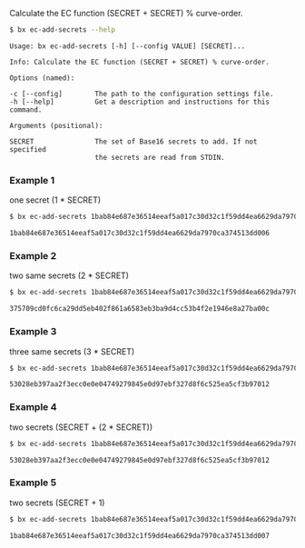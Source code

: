 Calculate the EC function (SECRET + SECRET) % curve-order. 
```sh
$ bx ec-add-secrets --help
```
```
Usage: bx ec-add-secrets [-h] [--config VALUE] [SECRET]...               

Info: Calculate the EC function (SECRET + SECRET) % curve-order.         

Options (named):

-c [--config]        The path to the configuration settings file.        
-h [--help]          Get a description and instructions for this command.

Arguments (positional):

SECRET               The set of Base16 secrets to add. If not specified  
                     the secrets are read from STDIN.
```
### Example 1
one secret (1 * SECRET)
```sh
$ bx ec-add-secrets 1bab84e687e36514eeaf5a017c30d32c1f59dd4ea6629da7970ca374513dd006
```
```
1bab84e687e36514eeaf5a017c30d32c1f59dd4ea6629da7970ca374513dd006
```
### Example 2
two same secrets (2 * SECRET)
```sh
$ bx ec-add-secrets 1bab84e687e36514eeaf5a017c30d32c1f59dd4ea6629da7970ca374513dd006 1bab84e687e36514eeaf5a017c30d32c1f59dd4ea6629da7970ca374513dd006
```
```
375709cd0fc6ca29dd5eb402f861a6583eb3ba9d4cc53b4f2e1946e8a27ba00c
```
### Example 3
three same secrets (3 * SECRET)
```sh
$ bx ec-add-secrets 1bab84e687e36514eeaf5a017c30d32c1f59dd4ea6629da7970ca374513dd006 1bab84e687e36514eeaf5a017c30d32c1f59dd4ea6629da7970ca374513dd006 1bab84e687e36514eeaf5a017c30d32c1f59dd4ea6629da7970ca374513dd006
```
```
53028eb397aa2f3ecc0e0e04749279845e0d97ebf327d8f6c525ea5cf3b97012
```
### Example 4
two secrets (SECRET + (2 * SECRET))
```sh
$ bx ec-add-secrets 1bab84e687e36514eeaf5a017c30d32c1f59dd4ea6629da7970ca374513dd006 375709cd0fc6ca29dd5eb402f861a6583eb3ba9d4cc53b4f2e1946e8a27ba00c
```
```
53028eb397aa2f3ecc0e0e04749279845e0d97ebf327d8f6c525ea5cf3b97012
```
### Example 5
two secrets (SECRET + 1)
```sh
$ bx ec-add-secrets 1bab84e687e36514eeaf5a017c30d32c1f59dd4ea6629da7970ca374513dd006 0000000000000000000000000000000000000000000000000000000000000001
```
```
1bab84e687e36514eeaf5a017c30d32c1f59dd4ea6629da7970ca374513dd007
```
